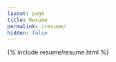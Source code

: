 ```yaml
---
layout: page
title: Resume
permalink: /resume/
hidden: false
---
```

{% include resume/resume.html %}